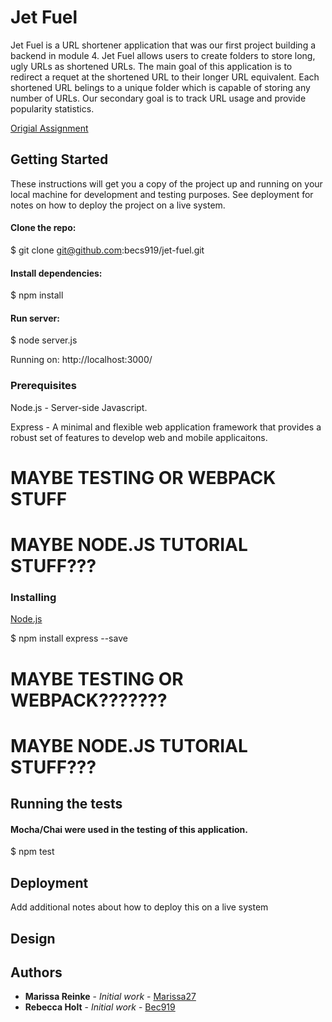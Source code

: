 # Jet Fuel

Jet Fuel is a URL shortener application that was our first project building a backend in module 4. Jet Fuel allows users to create folders to store long, ugly URLs as shortened URLs. The main goal of this application is to redirect a requet at the shortened URL to their longer URL equivalent. Each shortened URL belings to a unique folder which is capable of storing any number of URLs. Our secondary goal is to track URL usage and provide popularity statistics. 

[Origial Assignment](http://frontend.turing.io/projects/jet-fuel.html)

## Getting Started

These instructions will get you a copy of the project up and running on your local machine for development and testing purposes. See deployment for notes on how to deploy the project on a live system.

#### Clone the repo: 
$ git clone git@github.com:becs919/jet-fuel.git

#### Install dependencies:
$ npm install 

#### Run server: 
$ node server.js 

Running on: 
http://localhost:3000/

### Prerequisites

Node.js - Server-side Javascript. 

Express - A minimal and flexible web application framework that provides a robust set of features to develop web and mobile applicaitons. 
# MAYBE TESTING OR WEBPACK STUFF 
# MAYBE NODE.JS TUTORIAL STUFF???

### Installing

[Node.js](https://nodejs.org/en/download/)

$ npm install express --save

# MAYBE TESTING OR WEBPACK???????
# MAYBE NODE.JS TUTORIAL STUFF???

## Running the tests

#### Mocha/Chai were used in the testing of this application. 

$ npm test 

## Deployment

Add additional notes about how to deploy this on a live system

## Design

## Authors

* **Marissa Reinke** - *Initial work* - [Marissa27](https://github.com/marissa27)
* **Rebecca Holt** - *Initial work* - [Bec919](https://github.com/becs919) 
